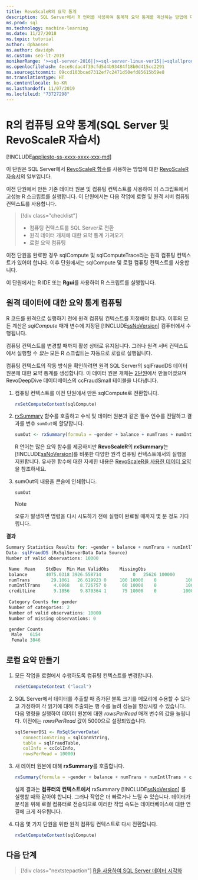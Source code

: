 ```yaml
---
title: RevoScaleR의 요약 통계
description: SQL Server에서 R 언어를 사용하여 통계적 요약 통계를 계산하는 방법에 대한 자습서 연습입니다.
ms.prod: sql
ms.technology: machine-learning
ms.date: 11/27/2018
ms.topic: tutorial
author: dphansen
ms.author: davidph
ms.custom: seo-lt-2019
monikerRange: '>=sql-server-2016||>=sql-server-linux-ver15||=sqlallproducts-allversions'
ms.openlocfilehash: 4ece8cdac4f39cfd5d4b93484f18b0d415cc2291
ms.sourcegitcommit: 09ccd103bcad7312ef7c2471d50efd85615b59e8
ms.translationtype: HT
ms.contentlocale: ko-KR
ms.lasthandoff: 11/07/2019
ms.locfileid: "73727298"
---
```

# <a name="compute-summary-statistics-in-r-sql-server-and-revoscaler-tutorial"></a>R의 컴퓨팅 요약 통계(SQL Server 및 RevoScaleR 자습서)
[!INCLUDE[appliesto-ss-xxxx-xxxx-xxx-md](../../includes/appliesto-ss-xxxx-xxxx-xxx-md.md)]

이 단원은 SQL Server에서 [RevoScaleR 함수](https://docs.microsoft.com/machine-learning-server/r-reference/revoscaler/revoscaler)를 사용하는 방법에 대한 [RevoScaleR 자습서](deepdive-data-science-deep-dive-using-the-revoscaler-packages.md)의 일부입니다.

이전 단원에서 만든 기존 데이터 원본 및 컴퓨팅 컨텍스트를 사용하여 이 스크립트에서 고성능 R 스크립트를 실행합니다. 이 단원에서는 다음 작업에 로컬 및 원격 서버 컴퓨팅 컨텍스트를 사용합니다.

> [!div class="checklist"]
> * 컴퓨팅 컨텍스트를 SQL Server로 전환
> * 원격 데이터 개체에 대한 요약 통계 가져오기
> * 로컬 요약 컴퓨팅

이전 단원을 완료한 경우 sqlCompute 및 sqlComputeTrace라는 원격 컴퓨팅 컨텍스트가 있어야 합니다. 이후 단원에서는 sqlCompute 및 로컬 컴퓨팅 컨텍스트를 사용합니다.

이 단원에서는 R IDE 또는 **Rgui**를 사용하여 R 스크립트를 실행합니다.

## <a name="compute-summary-statistics-on-remote-data"></a>원격 데이터에 대한 요약 통계 컴퓨팅

R 코드를 원격으로 실행하기 전에 원격 컴퓨팅 컨텍스트를 지정해야 합니다. 이후의 모든 계산은 *sqlCompute* 매개 변수에 지정된 [!INCLUDE[ssNoVersion](../../includes/ssnoversion-md.md)] 컴퓨터에서 수행됩니다.

컴퓨팅 컨텍스트를 변경할 때까지 활성 상태로 유지됩니다. 그러나 원격 서버 컨텍스트에서 실행할 수 *없는* 모든 R 스크립트는 자동으로 로컬로 실행됩니다.

컴퓨팅 컨텍스트의 작동 방식을 확인하려면 원격 SQL Server의 sqlFraudDS 데이터 원본에 대한 요약 통계를 생성합니다. 이 데이터 원본 개체는 [2단원](deepdive-create-sql-server-data-objects-using-rxsqlserverdata.md)에서 만들어졌으며 RevoDeepDive 데이터베이스의 ccFraudSmall 테이블을 나타냅니다. 

1. 컴퓨팅 컨텍스트를 이전 단원에서 만든 sqlCompute로 전환합니다.
  
    ```R
    rxSetComputeContext(sqlCompute)
    ```

2. [rxSummary](https://docs.microsoft.com/machine-learning-server/r-reference/revoscaler/rxsummary) 함수를 호출하고 수식 및 데이터 원본과 같은 필수 인수를 전달하고 결과를 변수 `sumOut`에 할당합니다.
  
    ```R
    sumOut <- rxSummary(formula = ~gender + balance + numTrans + numIntlTrans + creditLine, data = sqlFraudDS)
    ```
  
    R 언어는 많은 요약 함수를 제공하지만 **RevoScaleR**의 **rxSummary**는 [!INCLUDE[ssNoVersion](../../includes/ssnoversion-md.md)]를 비롯한 다양한 원격 컴퓨팅 컨텍스트에서의 실행을 지원합니다. 유사한 함수에 대한 자세한 내용은 [RevoScaleR을 사용한 데이터 요약](https://docs.microsoft.com/machine-learning-server/r/how-to-revoscaler-data-summaries)을 참조하세요.
  
3. sumOut의 내용을 콘솔에 인쇄합니다.
  
    ```R
    sumOut
    ```
    > [!NOTE]
    > 오류가 발생하면 명령을 다시 시도하기 전에 실행이 완료될 때까지 몇 분 정도 기다립니다.

**결과**

```R
Summary Statistics Results for: ~gender + balance + numTrans + numIntlTrans + creditLine
Data: sqlFraudDS (RxSqlServerData Data Source)
Number of valid observations: 10000

 Name  Mean    StdDev  Min Max ValidObs    MissingObs
 balance       4075.0318 3926.558714            0   25626 100000
 numTrans        29.1061   26.619923 0     100 10000    0           100000
 numIntlTrans     4.0868    8.726757 0      60 10000    0           100000
 creditLine       9.1856    9.870364 1      75 10000    0          100000
 
 Category Counts for gender
 Number of categories: 2
 Number of valid observations: 10000
 Number of missing observations: 0

 gender Counts
  Male   6154
  Female 3846
```

## <a name="create-a-local-summary"></a>로컬 요약 만들기

1. 모든 작업을 로컬에서 수행하도록 컴퓨팅 컨텍스트를 변경합니다.
  
    ```R
    rxSetComputeContext ("local")
    ```
  
2. SQL Server에서 데이터를 추출할 때 증가된 블록 크기를 메모리에 수용할 수 있다고 가정하여 각 읽기에 대해 추출되는 행 수를 늘려 성능을 향상시킬 수 있습니다. 다음 명령을 실행하여 데이터 원본에 대한 *rowsPerRead* 매개 변수의 값을 늘립니다. 이전에는 *rowsPerRead* 값이 5000으로 설정되었습니다.
  
    ```R
    sqlServerDS1 <- RxSqlServerData(
       connectionString = sqlConnString,
       table = sqlFraudTable,
       colInfo = ccColInfo,
       rowsPerRead = 10000)
    ```

3. 새 데이터 원본에 대해 **rxSummary**를 호출합니다.
  
    ```R
    rxSummary(formula = ~gender + balance + numTrans + numIntlTrans + creditLine, data = sqlServerDS1)
    ```
  
   실제 결과는 **컴퓨터의 컨텍스트에서** rxSummary [!INCLUDE[ssNoVersion](../../includes/ssnoversion-md.md)] 를 실행할 때와 같아야 합니다. 그러나 작업은 더 빠르거나 느릴 수 있습니다. 데이터가 분석을 위해 로컬 컴퓨터로 전송되므로 이러한 작업 속도는 데이터베이스에 대한 연결에 크게 좌우됩니다.

4. 다음 몇 가지 단원을 위한 원격 컴퓨팅 컨텍스트로 다시 전환합니다.

    ```R
    rxSetComputeContext(sqlCompute)
    ```

## <a name="next-steps"></a>다음 단계

> [!div class="nextstepaction"]
> [R을 사용하여 SQL Server 데이터 시각화](../../advanced-analytics/tutorials/deepdive-visualize-sql-server-data-using-r.md)